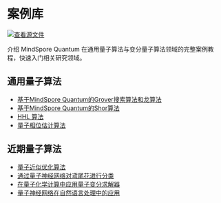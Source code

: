 # 案例库

[![查看源文件](https://mindspore-website.obs.cn-north-4.myhuaweicloud.com/website-images/master/resource/_static/logo_source.svg)](https://gitee.com/mindspore/docs/blob/master/docs/mindquantum/docs/source_zh_cn/case_library/case_library.md)

介绍 MindSpore Quantum 在通用量子算法与变分量子算法领域的完整案例教程，快速入门相关研究领域。

## 通用量子算法

<ul>
  <li><a href="grover_search_algorithm.html">基于MindSpore Quantum的Grover搜索算法和龙算法</a></li>
  <li><a href="shor_algorithm.html">基于MindSpore Quantum的Shor算法</a></li>
  <li><a href="hhl_algorithm.html">HHL 算法</a></li>
  <li><a href="quantum_phase_estimation.html">量子相位估计算法</a></li>
</ul>

## 近期量子算法

<ul>
  <li><a href="quantum_approximate_optimization_algorithm.html">量子近似优化算法</a></li>
  <li><a href="classification_of_iris_by_qnn.html">通过量子神经网络对鸢尾花进行分类</a></li>
  <li><a href="vqe_for_quantum_chemistry.html">在量子化学计算中应用量子变分求解器</a></li>
  <li><a href="qnn_for_nlp.html">量子神经网络在自然语言处理中的应用</a></li>
</ul>

